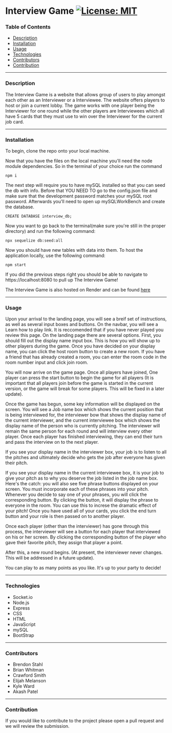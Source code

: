 # Interview Game [![License: MIT](https://img.shields.io/badge/License-MIT-yellow.svg)](https://opensource.org/licenses/MIT)

### Table of Contents
* [Description](#Description)
* [Installation](#Installation)
* [Usage](#Usage)
* [Technologies](#Technologies)
* [Contributors](#Contributors)
* [Contribution](#Contribution)
---

### Description <a name="Description"></a>
The Interview Game is a website that allows group of users to play amongst each other as an Interviewer or a Interviewee. The website offers players to host or join a current lobby. The game works with one player being the Interviewer for one round while the other players are Interviewees which all have 5 cards that they must use to win over the Interviewer for the current job card.

---

### Installation <a name="Installation"></a>

To begin, clone the repo onto your local machine.

Now that you have the files on the local machine you'll need the node module dependencies. So in the terminal of your choice run the command

```
npm i
```

The next step will require you to have mySQL installed so that you can seed the db with info. Before that YOU NEED TO go to the config.json file and make sure that the development password matches your mySQL root password. Afterwards you'll need to open up mySQLWorkBench and create the database.

```
CREATE DATABASE interview_db;
```


Now you want to go back to the terminal(make sure you're still in the proper directory) and run the following command:

```
npx sequelize db:seed:all
```

Now you should have new tables with data into them. To host the application locally, use the following command:

```
npm start
```

If you did the previous steps right you should be able to navigate to https://localhost:8080 to pull up The Interview Game!

The Interview Game is also hosted on Render and can be found [here](https://interview-game.onrender.com)

---
### Usage <a name="Usage"></a>
Upon your arrival to the landing page, you will see a breif set of instructions, as well as several input boxes and buttons. On the navbar, you will see a Learn how to play link. It is reccomended that if you have never played you review this page. On the landing page there are several options. First, you should fill out the display name input box. This is how you will show up to other players during the game. Once you have decided on your display name, you can click the host room button to create a new room. If you have a friend that has already created a room, you can enter the room code in the room number input and click join room. 

You will now arrive on the game page. Once all players have joined, One player can press the start button to begin the game for all players (It is important that all players join before the game is started in the current version, or the game will break for some players. This will be fixed in a later update). 

Once the game has begun, some key information will be displayed on the screen. You will see a Job name box which shows the current position that is being interviewed for, the interviewer bow that shows the display name of the current interviewer, and the current interviewee box which shows the display name of the person who is currently pitching. The interviewer will remain the same person for each round and will interview every other player. Once each player has finished interviewing, they can end their turn and pass the interview on to the next player. 

If you see your display name in the interviewer box, your job is to listen to all the pitches and ultimately decide who gets the job after everyone has given their pitch. 

If you see your display name in the current interviewee box, it is your job to give your pitch as to why you deserve the job listed in the job name box. Here's the catch: you will also see five phrase buttons displayed on your screen. You must incorporate each of these phrases into your pitch. Whenever you decide to say one of your phrases, you will click the corresponding button. By clicking the button, it will display the phrase to everyone in the room. You can use this to increse the dramatic effect of your pitch! Once you have used all of your cards, you click the end turn button and your role is then passed on to another player. 

Once each player (other than the interviewer) has gone through this process, the interviewer will see a button for each player that interviewed on his or her screen. By clicking the corresponding button of the player who gave their favorite pitch, they assign that player a point.

After this, a new round begins. (At present, the interviewer never changes. This will be addressed in a future update).

You can play to as many points as you like. It's up to your party to decide!

---
### Technologies <a name="Technologies"></a>
- Socket.io
- Node.js
- Express
- CSS
- HTML
- JavaScript
- mySQL
- BootStrap

---
### Contributors <a name="Contributors"></a>
- Brendon Stahl
- Brian Whitman
- Crawford Smith
- Elijah Melanson
- Kyle Ward 
- Akash Patel 

---
### Contribution <a name="Contribution"></a>
If you would like to contribute to the project please open a pull request and we will review the submission.
